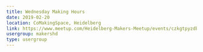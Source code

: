 ```yaml
---
title: Wednesday Making Hours
date: 2019-02-20
location: CoMakingSpace, Heidelberg
link: https://www.meetup.com/Heidelberg-Makers-Meetup/events/czkgtpyzdbbc/
usergroup: makershd
type: usergroup
---
```

